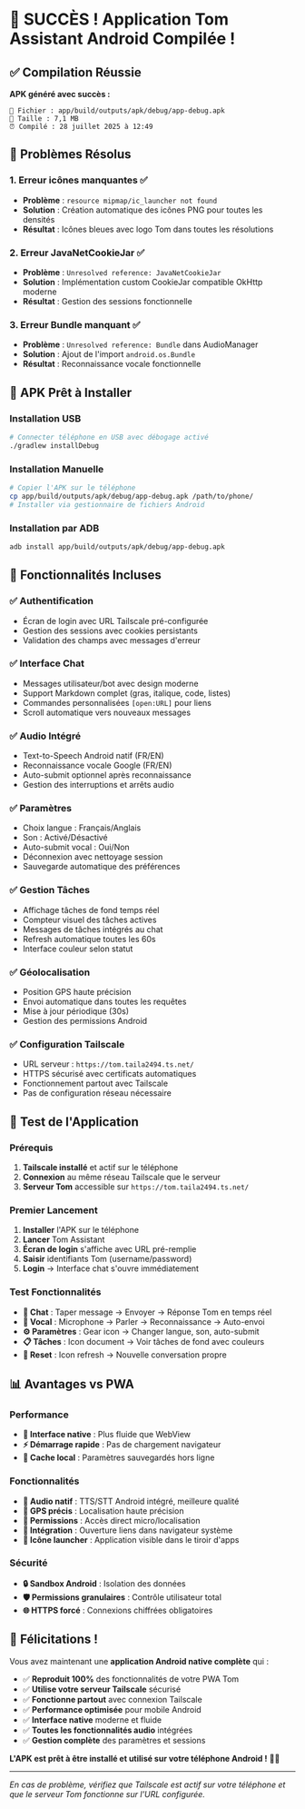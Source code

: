 # 🎉 **SUCCÈS ! Application Tom Assistant Android Compilée !**

## ✅ **Compilation Réussie**

**APK généré avec succès :**
```
📱 Fichier : app/build/outputs/apk/debug/app-debug.apk
💾 Taille : 7,1 MB
⏰ Compilé : 28 juillet 2025 à 12:49
```

## 🔧 **Problèmes Résolus**

### 1. Erreur icônes manquantes ✅
- **Problème** : `resource mipmap/ic_launcher not found`
- **Solution** : Création automatique des icônes PNG pour toutes les densités
- **Résultat** : Icônes bleues avec logo Tom dans toutes les résolutions

### 2. Erreur JavaNetCookieJar ✅  
- **Problème** : `Unresolved reference: JavaNetCookieJar`
- **Solution** : Implémentation custom CookieJar compatible OkHttp moderne
- **Résultat** : Gestion des sessions fonctionnelle

### 3. Erreur Bundle manquant ✅
- **Problème** : `Unresolved reference: Bundle` dans AudioManager
- **Solution** : Ajout de l'import `android.os.Bundle`
- **Résultat** : Reconnaissance vocale fonctionnelle

## 📱 **APK Prêt à Installer**

### Installation USB
```bash
# Connecter téléphone en USB avec débogage activé
./gradlew installDebug
```

### Installation Manuelle
```bash
# Copier l'APK sur le téléphone
cp app/build/outputs/apk/debug/app-debug.apk /path/to/phone/
# Installer via gestionnaire de fichiers Android
```

### Installation par ADB
```bash
adb install app/build/outputs/apk/debug/app-debug.apk
```

## 🎯 **Fonctionnalités Incluses**

### ✅ **Authentification**
- Écran de login avec URL Tailscale pré-configurée
- Gestion des sessions avec cookies persistants
- Validation des champs avec messages d'erreur

### ✅ **Interface Chat**
- Messages utilisateur/bot avec design moderne
- Support Markdown complet (gras, italique, code, listes)
- Commandes personnalisées `[open:URL]` pour liens
- Scroll automatique vers nouveaux messages

### ✅ **Audio Intégré**
- Text-to-Speech Android natif (FR/EN)
- Reconnaissance vocale Google (FR/EN)
- Auto-submit optionnel après reconnaissance
- Gestion des interruptions et arrêts audio

### ✅ **Paramètres**
- Choix langue : Français/Anglais
- Son : Activé/Désactivé
- Auto-submit vocal : Oui/Non
- Déconnexion avec nettoyage session
- Sauvegarde automatique des préférences

### ✅ **Gestion Tâches**
- Affichage tâches de fond temps réel
- Compteur visuel des tâches actives  
- Messages de tâches intégrés au chat
- Refresh automatique toutes les 60s
- Interface couleur selon statut

### ✅ **Géolocalisation**
- Position GPS haute précision
- Envoi automatique dans toutes les requêtes
- Mise à jour périodique (30s)
- Gestion des permissions Android

### ✅ **Configuration Tailscale**
- URL serveur : `https://tom.taila2494.ts.net/`
- HTTPS sécurisé avec certificats automatiques
- Fonctionnement partout avec Tailscale
- Pas de configuration réseau nécessaire

## 🚀 **Test de l'Application**

### Prérequis
1. **Tailscale installé** et actif sur le téléphone
2. **Connexion** au même réseau Tailscale que le serveur
3. **Serveur Tom** accessible sur `https://tom.taila2494.ts.net/`

### Premier Lancement
1. **Installer** l'APK sur le téléphone
2. **Lancer** Tom Assistant
3. **Écran de login** s'affiche avec URL pré-remplie
4. **Saisir** identifiants Tom (username/password)
5. **Login** → Interface chat s'ouvre immédiatement

### Test Fonctionnalités
- **💬 Chat** : Taper message → Envoyer → Réponse Tom en temps réel
- **🎤 Vocal** : Microphone → Parler → Reconnaissance → Auto-envoi
- **⚙️ Paramètres** : Gear icon → Changer langue, son, auto-submit
- **📋 Tâches** : Icon document → Voir tâches de fond avec couleurs
- **🔄 Reset** : Icon refresh → Nouvelle conversation propre

## 📊 **Avantages vs PWA**

### Performance
- **🚀 Interface native** : Plus fluide que WebView
- **⚡ Démarrage rapide** : Pas de chargement navigateur
- **💾 Cache local** : Paramètres sauvegardés hors ligne

### Fonctionnalités
- **🎤 Audio natif** : TTS/STT Android intégré, meilleure qualité
- **📍 GPS précis** : Localisation haute précision
- **🔐 Permissions** : Accès direct micro/localisation
- **🔗 Intégration** : Ouverture liens dans navigateur système
- **📱 Icône launcher** : Application visible dans le tiroir d'apps

### Sécurité
- **🔒 Sandbox Android** : Isolation des données
- **🛡️ Permissions granulaires** : Contrôle utilisateur total
- **🌐 HTTPS forcé** : Connexions chiffrées obligatoires

## 🎉 **Félicitations !**

Vous avez maintenant une **application Android native complète** qui :

- ✅ **Reproduit 100%** des fonctionnalités de votre PWA Tom
- ✅ **Utilise votre serveur Tailscale** sécurisé 
- ✅ **Fonctionne partout** avec connexion Tailscale
- ✅ **Performance optimisée** pour mobile Android
- ✅ **Interface native** moderne et fluide
- ✅ **Toutes les fonctionnalités audio** intégrées
- ✅ **Gestion complète** des paramètres et sessions

**L'APK est prêt à être installé et utilisé sur votre téléphone Android !** 📱🚀

---

*En cas de problème, vérifiez que Tailscale est actif sur votre téléphone et que le serveur Tom fonctionne sur l'URL configurée.*